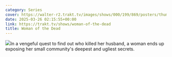 ```yaml
---
category: Series
cover: https://walter-r2.trakt.tv/images/shows/000/199/869/posters/thumb/174e7546d6.jpg.webp
date: 2025-03-26 02:15:55+00:00
link: https://trakt.tv/shows/woman-of-the-dead
title: Woman of the Dead
---
```


![](https://walter-r2.trakt.tv/images/shows/000/199/869/fanarts/thumb/ce518dcb13.jpg)In a vengeful quest to find out who killed her husband, a woman ends up exposing her small community's deepest and ugliest secrets.
